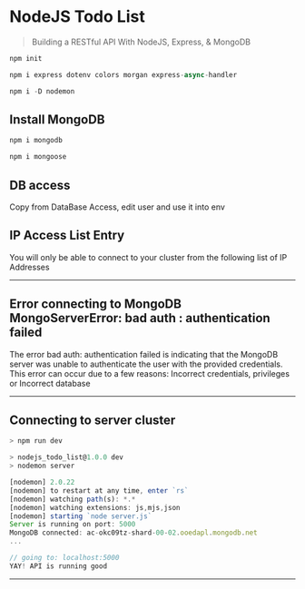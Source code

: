 # NodeJS Todo List

> Building a RESTful API With NodeJS, Express, & MongoDB

```js
npm init

npm i express dotenv colors morgan express-async-handler

npm i -D nodemon
```

## Install MongoDB

```js
npm i mongodb

npm i mongoose
```


## DB access

Copy from DataBase Access, edit user and use it into env

## IP Access List Entry

You will only be able to connect to your cluster from the following list of IP Addresses

---

## Error connecting to MongoDB MongoServerError: bad auth : authentication failed

The error bad auth: authentication failed is indicating that the MongoDB server was unable to authenticate the user with the provided credentials. This error can occur due to a few reasons: Incorrect credentials, privileges or Incorrect database

---

## Connecting to server cluster

```js
> npm run dev

> nodejs_todo_list@1.0.0 dev
> nodemon server

[nodemon] 2.0.22
[nodemon] to restart at any time, enter `rs`
[nodemon] watching path(s): *.*
[nodemon] watching extensions: js,mjs,json
[nodemon] starting `node server.js`
Server is running on port: 5000
MongoDB connected: ac-okc09tz-shard-00-02.ooedapl.mongodb.net
...
```

```js
// going to: localhost:5000
YAY! API is running good
```

---

